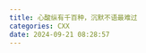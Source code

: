 ```yaml
---
title: 心酸纵有千百种，沉默不语最难过
categories: CXX
date: 2024-09-21 08:28:57
---
```

 
<div align="center"><img src="https://oxarlly.github.io/images/心酸纵有千百种，沉默不语最难过/1.jpg" style="zoom:100%" alt="">
